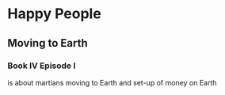 # Happy People 
## Moving to Earth
### Book IV Episode I

is about martians moving to Earth and set-up of money on Earth
